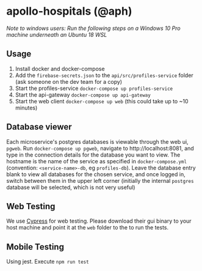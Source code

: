 # apollo-hospitals (@aph)

*Note to windows users: Run the following steps on a Windows 10 Pro machine underneath an Ubuntu 18 WSL*

## Usage
1. Install docker and docker-compose
2. Add the `firebase-secrets.json` to the `api/src/profiles-service` folder (ask someone on the dev team for a copy)
2. Start the profiles-service `docker-compose up profiles-service`
3. Start the api-gateway `docker-compose up api-gateway`
4. Start the web client `docker-compose up web` (this could take up to ~10 minutes)

## Database viewer
Each microservice's postgres databases is viewable through the web ui, `pgweb`. Run `docker-compose up pgweb`, navigate to http://localhost:8081, and type in the connection details for the database you want to view. The hostname is the name of the service as specified in `docker-compose.yml` (convention: `<service-name>-db`, eg `profiles-db`). Leave the database entry blank to view all databases for the chosen service, and once logged in, switch between them in the upper left corner (initially the internal `postgres` database will be selected, which is not very useful)

## Web Testing
We use [Cypress](cypress.io) for web testing. Please download their gui binary to your host machine and point it at the `web` folder to the to run the tests.

## Mobile Testing
Using jest. Execute `npm run test`
